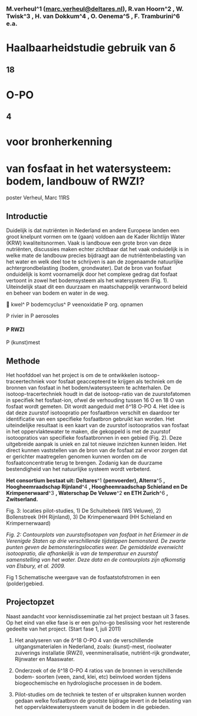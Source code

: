 ### M.verheul^1 (marc.verheul@deltares.nl), R.van Hoorn^2 , W. Twisk^3 , H. van Dokkum^4 , O. Oenema^5 , F. Tramburini^6 e.a. 

# Haalbaarheidstudie gebruik van δ 

## 18 

# O-PO 

## 4 

# voor bronherkenning 

# van fosfaat in het watersysteem: bodem, landbouw of RWZI? 

 poster Verheul, Marc 11RS 

## Introductie 

 Duidelijk is dat nutriënten in Nederland en andere Europese landen een groot knelpunt vormen om te (gaan) voldoen aan de Kader Richtlijn Water (KRW) kwaliteitsnormen. Vaak is landbouw een grote bron van deze nutriënten, discussies maken echter zichtbaar dat het vaak onduidelijk is in welke mate de landbouw precies bijdraagt aan de nutriëntenbelasting van het water en welk deel toe te schrijven is aan de zogenaamde natuurlijke achtergrondbelasting (bodem, grondwater). Dat de bron van fosfaat onduidelijk is komt voornamelijk door het complexe gedrag dat fosfaat vertoont in zowel het bodemsysteem als het watersysteem (Fig. 1). Uiteindelijk staat dit een duurzaam en maatschappelijk verantwoord beleid en beheer van bodem en water in de weg. 

  kwel^ P bodemcyclus^ P veenoxidatie P org. opnamen 

 P rivier in P aerosoles 

#### P RWZI 

 P (kunst)mest 

## Methode 

 Het hoofddoel van het project is om de te ontwikkelen isotoop-traceertechniek voor fosfaat geaccepteerd te krijgen als techniek om de bronnen van fosfaat in het bodem/watersysteem te achterhalen. De isotoop-tracertechniek houdt in dat de isotoop-ratio van de zuurstofatomen in specifiek het fosfaat-ion, ofwel de verhouding tussen 16 O en 18 O van fosfaat wordt gemeten. Dit wordt aangeduid met δ^18 O-PO 4. Het idee is dat deze zuurstof isotoopratio per fosfaatbron verschilt en daardoor ter identificatie van een specifieke fosfaatbron gebruikt kan worden. Het uiteindelijke resultaat is een kaart van de zuurstof isotoopratios van fosfaat in het oppervlaktewater te maken, die gekoppeld is met de zuurstof isotoopratios van specifieke fosfaatbronnen in een gebied (Fig. 2). Deze uitgebreide aanpak is uniek en zal tot nieuwe inzichten kunnen leiden. Het direct kunnen vaststellen van de bron van de fosfaat zal ervoor zorgen dat er gerichter maatregelen genomen kunnen worden om de fosfaatconcentratie terug te brengen. Zodanig kan de duurzame bestendigheid van het natuurlijke systeem wordt verbeterd. 

**Het consortium bestaat uit: Deltares**^1 **(penvoerder), Alterra**^5 **, Hoogheemraadschap Rijnland**^4 **, Hoogheemraadschap Schieland en De Krimpenerwaard**^3 **, Waterschap De Veluwe**^2 **en ETH Zurich**^6 **, Zwitserland.** 

 Fig. 3: locaties pilot-studies, 1) De Schuitebeek (WS Veluwe), 2) Bollenstreek (HH Rijnland), 3) De Krimpenerwaard (HH Schieland en Krimpernerwaard) 

_Fig. 2: Contourplots van zuurstofisotopen van fosfaat in het Eriemeer in de Verenigde Staten op drie verschillende tijdstippen bemonsterd. De zwarte punten geven de bemonsteringslocaties weer. De gemiddelde evenwicht isotoopratio, die afhankelijk is van de temperatuur en zuurstof samenstelling van het water. Deze data en de contourplots zijn afkomstig van Elsbury, et al. 2009._ 

 Fig 1 Schematische weergave van de fosfaatstofstromen in een (polder)gebied. 

## Projectopzet 

 Naast aandacht voor kennisdisseminatie zal het project bestaan uit 3 fases. Op het eind van elke fase is er een go/no-go beslissing voor het resterende gedeelte van het project. (Start fase 1, juli 2011) 

1. Het analyseren van de δ^18 O-PO 4 van de verschillende uitgangsmaterialen     in Nederland, zoals: (kunst)-mest, rioolwater zuiverings installatie (RWZI),     veenmineralisatie, nutriënt-rijk grondwater, Rijnwater en Maaswater. 

2. Onderzoek of de δ^18 O-PO 4 ratios van de bronnen in verschillende bodem-     soorten (veen, zand, klei, etc) beïnvloed worden tijdens biogeochemische     en hydrologische processen in de bodem. 

3. Pilot-studies om de techniek te testen of er uitspraken kunnen worden     gedaan welke fosfaatbron de grootste bijdrage levert in de belasting van     het oppervlaktewatersysteem vanuit de bodem in die gebieden. 


